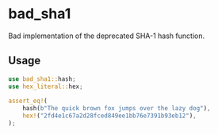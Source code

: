 # bad_sha1
Bad implementation of the deprecated SHA-1 hash function.

## Usage
```rust
use bad_sha1::hash;
use hex_literal::hex;
                                                          
assert_eq!(
    hash(b"The quick brown fox jumps over the lazy dog"),
    hex!("2fd4e1c67a2d28fced849ee1bb76e7391b93eb12"),
);
```
